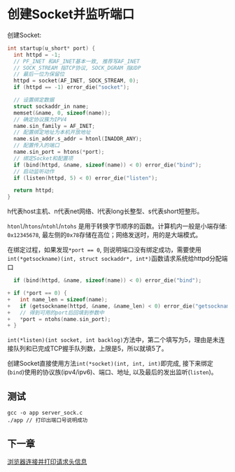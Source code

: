 # 创建Socket并监听端口

创建Socket:

```c
int startup(u_short* port) {
  int httpd = -1;
  // PF_INET 和AF_INET基本一致, 推荐写AF_INET
  // SOCK_STREAM 指TCP协议, SOCK_DGRAM 指UDP
  // 最后一位为保留位
  httpd = socket(AF_INET, SOCK_STREAM, 0);
  if (httpd == -1) error_die("socket");

  // 设置绑定数据
  struct sockaddr_in name;
  memset(&name, 0, sizeof(name));
  // 确定协议簇为IPV4
  name.sin_family = AF_INET;
  // 配置绑定地址为本机开放地址
  name.sin_addr.s_addr = htonl(INADDR_ANY);
  // 配置传入的端口
  name.sin_port = htons(*port);
  // 绑定Socket和配置项
  if (bind(httpd, &name, sizeof(name)) < 0) error_die("bind");
  // 启动监听动作
  if (listen(httpd, 5) < 0) error_die("listen");

  return httpd;
}
```
h代表host主机、n代表net网络、l代表long长整型、s代表short短整形。

`htonl`/`htons`/`ntohl`/`ntohs` 是用于转换字节顺序的函数。计算机内一般是小端存储: `0x12345678`, 最左侧的`0x78`存储在高位；网络发送时，用的是大端模式。

<!-- 如:
```c
uint32_t a = 0x12345678;
printf("res: 0x%x\n", htonl(a)); // 0x78563412
```-->

在绑定过程，如果发现`*port == 0`, 则说明端口没有绑定成功，需要使用`int(*getsockname)(int, struct sockaddr*, int*)`函数请求系统给httpd分配端口

```c
  if (bind(httpd, &name, sizeof(name)) < 0) error_die("bind");

+ if (*port == 0) {
+   int name_len = sizeof(name);
+   if (getsockname(httpd, &name, &name_len) < 0) error_die("getsockname");
+   // 得到可用的port后回填到参数中
+   *port = ntohs(name.sin_port);
+ }
```

`int(*listen)(int socket, int backlog)`方法中，第二个填写为5，理由是未连接队列和已完成TCP握手队列数，上限是5，所以就填5了。

创建Socket直接使用方法`int(*socket)(int, int, int)`即完成, 接下来绑定(`bind`)使用的协议族(ipv4/ipv6)、端口、地址, 以及最后的发出监听(`listen`)。

## 测试

    gcc -o app server_sock.c
    ./app // 打印出端口号说明成功

## 下一章

[浏览器连接并打印请求头信息](./client_sock.md)
